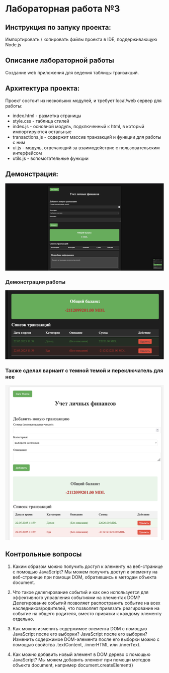 # Лабораторная работа №3

## Инструкция по запуку проекта:
Импортировать / копировать файлы проекта в IDE, поддерживающую Node.js

## Описание лабораторной работы
Создание web приложения для ведения таблицы транзакций.

## Архитектура проекта:

Проект состоит из нескольких модулей, и требует local/web сервер для работы:

- index.html - разметка страницы
- style.css - таблица стилей
- index.js - основной модуль, подключенный к html, в который импортируются остальные
- transactions.js - содержит массив транзакций и функции для работы с ним
- ui.js - модуль, отвечающий за взаимодействие с пользовательским интерфейсом
- utils.js - вспомогательные функции

## Демонстрация:

![screen1.png](img/screen1.png)

### Демонстрация работы
![screen1.png](img/screen2.png)

### Также сделал вариант с темной темой и переключатель для нее
![screen1.png](img/screen3.png)
## Контрольные вопросы

1. Каким образом можно получить доступ к элементу на веб-странице с помощью JavaScript?
   Мы можем получить доступ к элементу на веб-странице при помощи DOM, обратившись к методам объекта
   document.

2. Что такое делегирование событий и как оно используется для
   эффективного управления событиями на элементах DOM?
   Делегирование событий позволяет распостранить событие на всех наследников/родителей,
   что позволяет привязать реагирование на событие на общего родителя, вместо привязки
   к каждому элементу отдельно.

3. Как можно изменить содержимое элемента DOM с помощью JavaScript после его выборки?
   JavaScript после его выборки?
   Изменить содержимое DOM-элемента после его выборки можно с помощью свойства .textContent, .innerHTML или .innerText.

4. Как можно добавить новый элемент в DOM дерево с помощью JavaScript?
   Мы можем добавить элемент при помощи методов объекта document, например
   document.createElement()